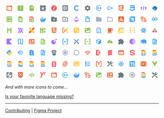 <!-- ![Sharp Icons](images/logo.png) -->

![](images/readme/banner.png)

*And with more icons to come...*

[Is your favorite language missing?](https://github.com/CiberTurtle/Sharp-Icons/issues/new/choose)

---

[Contributing](https://github.com/CiberTurtle/Sharp-Icons/blob/main/CONTRIBUTING.md) | [Figma Project](https://www.figma.com/file/XTSnjiwI5MXJnqEwZDetnT/VSCode-Icons)

